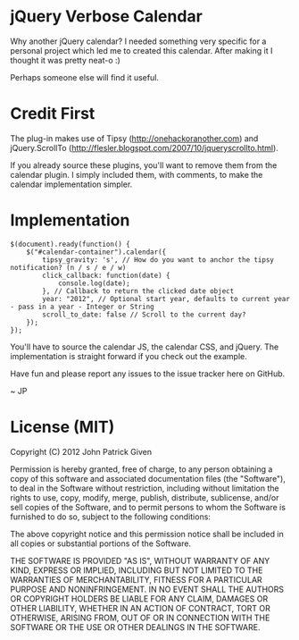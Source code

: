 # jQuery Verbose Calendar

Why another jQuery calendar? I needed something very specific for a personal project which led me to created this calendar. After making it I thought it was pretty neat-o :)

Perhaps someone else will find it useful.

# Credit First

The plug-in makes use of Tipsy (http://onehackoranother.com) and jQuery.ScrollTo (http://flesler.blogspot.com/2007/10/jqueryscrollto.html).

If you already source these plugins, you'll want to remove them from the calendar plugin. I simply included them, with comments, to make the calendar implementation simpler.

# Implementation

    $(document).ready(function() {
    	$("#calendar-container").calendar({
			tipsy_gravity: 's', // How do you want to anchor the tipsy notification? (n / s / e / w)
			click_callback: function(date) {
                console.log(date);
            }, // Callback to return the clicked date object
			year: "2012", // Optional start year, defaults to current year - pass in a year - Integer or String
			scroll_to_date: false // Scroll to the current day?
		});
	});
        
You'll have to source the calendar JS, the calendar CSS, and jQuery. The implementation is straight forward if you check out the example.

Have fun and please report any issues to the issue tracker here on GitHub.

~ JP

# License (MIT)

Copyright (C) 2012 John Patrick Given

Permission is hereby granted, free of charge, to any person obtaining a copy of this software and associated documentation files (the "Software"), to deal in the Software without restriction, including without limitation the rights to use, copy, modify, merge, publish, distribute, sublicense, and/or sell copies of the Software, and to permit persons to whom the Software is furnished to do so, subject to the following conditions:

The above copyright notice and this permission notice shall be included in all copies or substantial portions of the Software.

THE SOFTWARE IS PROVIDED "AS IS", WITHOUT WARRANTY OF ANY KIND, EXPRESS OR IMPLIED, INCLUDING BUT NOT LIMITED TO THE WARRANTIES OF MERCHANTABILITY, FITNESS FOR A PARTICULAR PURPOSE AND NONINFRINGEMENT. IN NO EVENT SHALL THE AUTHORS OR COPYRIGHT HOLDERS BE LIABLE FOR ANY CLAIM, DAMAGES OR OTHER LIABILITY, WHETHER IN AN ACTION OF CONTRACT, TORT OR OTHERWISE, ARISING FROM, OUT OF OR IN CONNECTION WITH THE SOFTWARE OR THE USE OR OTHER DEALINGS IN THE SOFTWARE.

